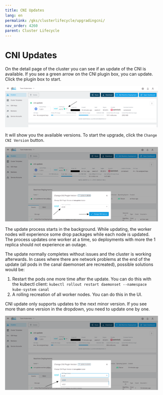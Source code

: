 ```yaml
---
title: CNI Updates
lang: en
permalink: /gks/clusterlifecycle/upgradingcni/
nav_order: 4260
parent: Cluster Lifecycle
---
```


# CNI Updates

On the detail page of the cluster you can see if an update of the CNI is available.
If you see a green arrow on the CNI plugin box, you can update. Click the plugin box to start.

![Step 1](cni_update_details.png)

It will show you the available versions. To start the upgrade, click the `Change CNI Version` button.

![Step 2](cni_update_popup.png)

The update process starts in the background. While updating, the worker nodes will experience some drop packages while each node is updated.
The process updates one worker at a time, so deployments with more the 1 replica should not experience an outage.

The update normally completes without issues and the cluster is working afterwards.
In cases where there are network problems at the end of the update (all pods in the canal daemonset are recreated), possible solutions would be:

1. Restart the pods one more time after the update. You can do this with the kubectl client: `kubectl rollout restart daemonset --namespace kube-system canal`
2. A rolling recreation of all worker nodes. You can do this in the UI.

CNI update only supports updates to the next minor version. If you see more than one version in the dropdown, you need to update one by one.

![Dropdown](cni_update_dropdown.png)
